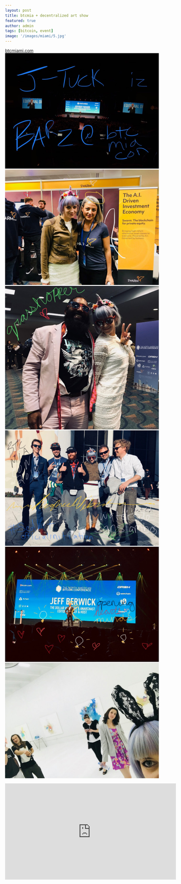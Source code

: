 ```yaml
---
layout: post
title: btcmia + decentralized art show
featured: true
author: admin
tags: [bitcoin, event]
image: '/images/miami/5.jpg'
---
```


[btcmiami.com](https://btcmiami.com/)
<br>
<a href="https://www.youtube.com/watch?v=S9YPiKrsaHU">
  <img src="/images/miami/3.jpg" alt="Jeffrey Tucker @ North American Bitcoin Conference 2018">
<img src="/images/miami/1.jpg" alt="1">
<br>
<img src="/images/miami/2.jpg" alt="2">
<br>
<img src="/images/miami/4.jpg" alt="4">
<br>
<a href="https://dollarvigilante.com/">
  <img src="/images/miami/5.jpg" alt="5">
<br>
<img src="/images/miami/6.jpg" alt="6">

<iframe width="560" height="315" src="https://emb.d.tube/#!/blockchainhippy/vjybqf5v" frameborder="0" allowfullscreen></iframe>
